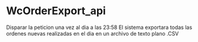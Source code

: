 # WcOrderExport_api


Disparar la peticion una vez al dia a las 23:58
El sistema exportara todas las ordenes nuevas realizadas en el dia en un archivo de texto plano .CSV 